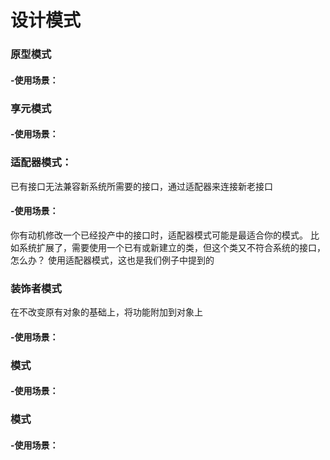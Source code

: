 # 设计模式

### 原型模式
#### -使用场景：



### 享元模式
#### -使用场景：



### 适配器模式：
已有接口无法兼容新系统所需要的接口，通过适配器来连接新老接口

#### -使用场景：
你有动机修改一个已经投产中的接口时，适配器模式可能是最适合你的模式。
比如系统扩展了，需要使用一个已有或新建立的类，但这个类又不符合系统的接口，怎么办？
使用适配器模式，这也是我们例子中提到的



### 装饰者模式
在不改变原有对象的基础上，将功能附加到对象上
#### -使用场景：




### 模式
#### -使用场景：




### 模式
#### -使用场景：





